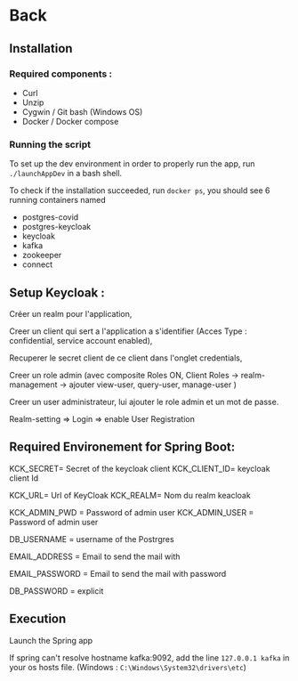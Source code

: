 # Back

## Installation

### Required components :
- Curl
- Unzip 
- Cygwin / Git bash (Windows OS)
- Docker / Docker compose

### Running the script

To set up the dev environment in order to properly run the app, run ```./launchAppDev``` in a bash shell.

To check if the installation succeeded, run ```docker ps```, you should see 6 running containers named
- postgres-covid
- postgres-keycloak
- keycloak
- kafka
- zookeeper
- connect

## Setup Keycloak : 

Créer un realm pour l'application, 

Creer un client qui sert a l'application a s'identifier (Acces Type : confidential, service account enabled), 

Recuperer le secret client de ce client dans l'onglet credentials,

Creer un role admin (avec composite Roles ON, 
Client Roles -> realm-management -> ajouter view-user, query-user, manage-user )

Creer un user administrateur, lui ajouter le role admin et un mot de passe.

Realm-setting => Login => enable User Registration 

## Required Environement for Spring Boot:

KCK_SECRET= Secret of the keycloak client
KCK_CLIENT_ID= keycloak client Id

KCK_URL= Url of KeyCloak
KCK_REALM= Nom du realm keacloak

KCK_ADMIN_PWD = Password of admin user
KCK_ADMIN_USER = Password of admin user

DB_USERNAME = username of the Postrgres

EMAIL_ADDRESS = Email to send the mail with

EMAIL_PASSWORD = Email to send the mail with password

DB_PASSWORD = explicit

## Execution

Launch the Spring app

If spring can't resolve hostname kafka:9092, add the line
```127.0.0.1 kafka``` in your os hosts file.
(Windows : ```C:\Windows\System32\drivers\etc```)
